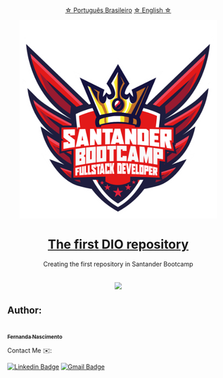 <p align="center">
    <a href="https://github.com/Fernanda1701/primeiro-repositorio-dio/blob/main/README.md">☆ Português Brasileiro</a>
    <a href="https://github.com/Fernanda1701/primeiro-repositorio-dio/blob/main/README.eng.md">☆ English ☆</a> 
</p>


<p align="center">
  <img alt="santander-bootcamp" title="santander-bootcamp" src="./README/santander-bootcamp.png" width=450px" alt="" />
</p>


<h1 align="center">
    <a href="https://github.com/Fernanda1701/primeiro-repositorio-dio">The first DIO repository </a>
</h1>
<p align="center">Creating the first repository in Santander Bootcamp</p>

<h2 align="center">
<img src="https://img.shields.io/static/v1?label=Status:&message=Complete ✅&color=32CD32&style=for-the-badge&logo=ghost"/>
</h2>








## Author:

<a href="https://github.com/Fernanda1701">
 <img style="border-radius: 50%;" src="https://avatars.githubusercontent.com/Fernanda1701" width="80px;" alt=""/>
 <br />
 <sub><b>Fernanda Nascimento</b></sub></a> <a href="https://github.com/Fernanda1701"></a>

Contact Me ✉️:

[![Linkedin Badge](https://img.shields.io/badge/-Fernanda-blue??style=plastic&logo=Linkedin&logoColor=white&link=https://www.linkedin.com/in/fnasci/)](https://www.linkedin.com/in/fnasci/)
[![Gmail Badge](https://img.shields.io/badge/-fnasci.1701@gmail.com-c14438?style=plastic&logo=Gmail&logoColor=white&link=mailto:fnasci.1701@gmail.com)](mailto:fnasci.1701@gmail.com)
